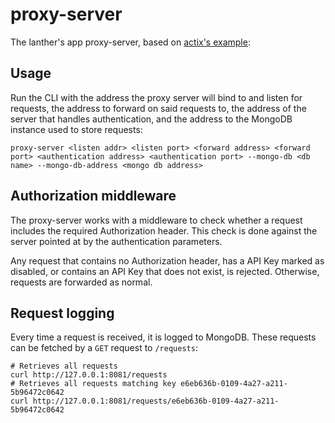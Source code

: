 # proxy-server

The lanther's app proxy-server, based on [actix's example](https://github.com/actix/examples/blob/master/basics/http-proxy/src/main.rs):

## Usage

Run the CLI with the address the proxy server will bind to and listen for requests, the address to forward on said requests to, the address of the server that handles authentication, and the address to the MongoDB instance used to store requests:

```shell
proxy-server <listen addr> <listen port> <forward address> <forward port> <authentication address> <authentication port> --mongo-db <db name> --mongo-db-address <mongo db address>
```

## Authorization middleware

The proxy-server works with a middleware to check whether a request includes the required Authorization header. This check is done against the server pointed at by the authentication parameters.

Any request that contains no Authorization header, has a API Key marked as disabled, or contains an API Key that does not exist, is rejected. Otherwise, requests are forwarded as normal.

## Request logging

Every time a request is received, it is logged to MongoDB. These requests can be fetched by a `GET` request to `/requests`:

``` shell
# Retrieves all requests
curl http://127.0.0.1:8081/requests
# Retrieves all requests matching key e6eb636b-0109-4a27-a211-5b96472c0642
curl http://127.0.0.1:8081/requests/e6eb636b-0109-4a27-a211-5b96472c0642
```
